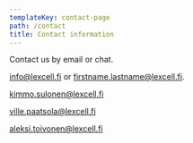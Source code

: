 ```yaml
---
templateKey: contact-page
path: /contact
title: Contact information
---
```

Contact us by email or chat.

<a href="mailto:info@lexcell.fi" class="email-link">info@lexcell.fi</a> or firstname.lastname@lexcell.fi.

<a href="mailto:kimmo.sulonen@lexcell.fi" class="email-link">kimmo.sulonen@lexcell.fi</a>

<a href="mailto:ville.paatsola@lexcell.fi" class="email-link">ville.paatsola@lexcell.fi</a>

<a href="mailto:aleksi.toivonen@lexcell.fi" class="email-link">aleksi.toivonen@lexcell.fi</a>